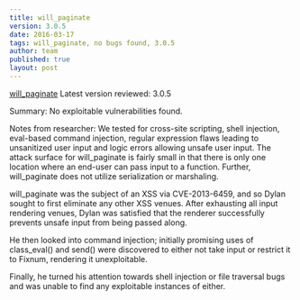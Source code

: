 ```yaml
---
title: will_paginate
version: 3.0.5
date: 2016-03-17
tags: will_paginate, no bugs found, 3.0.5
author: team
published: true
layout: post
---
```

[will_paginate](https://github.com/mislav/will_paginate)
Latest version reviewed: 3.0.5

Summary: No exploitable vulnerabilities found.

Notes from researcher:
We tested for cross-site scripting, shell injection, eval-based command injection, regular expression flaws leading to unsanitized user input and logic errors allowing unsafe user input. The attack surface for will\_paginate is fairly small in that there is only one location where an end-user can pass input to a function. Further, will\_paginate does not utilize serialization or marshaling.

will_paginate was the subject of an XSS via CVE-2013-6459, and so Dylan sought to first eliminate any other XSS venues. After exhausting all input rendering venues, Dylan was satisfied that the renderer successfully prevents unsafe input from being passed along.

He then looked into command injection; initially promising uses of class_eval() and send() were discovered to either not take input or restrict it to Fixnum, rendering it unexploitable.

Finally, he turned his attention towards shell injection or file traversal bugs and was unable to find any exploitable instances of either.

